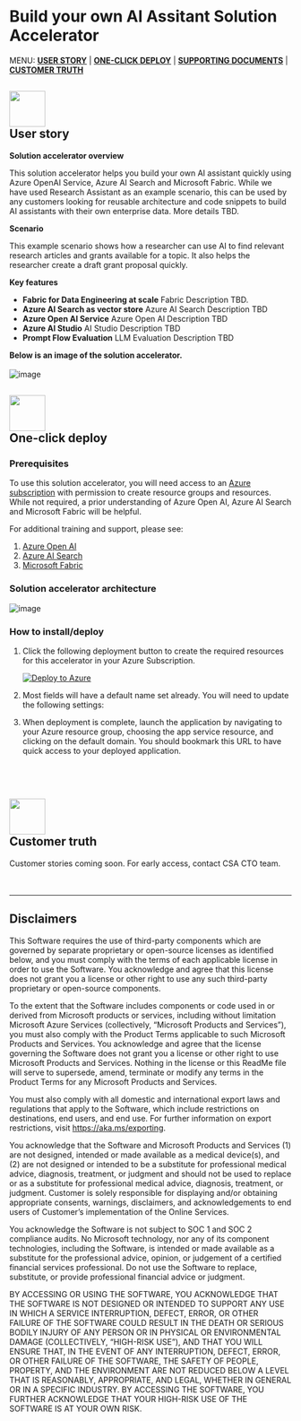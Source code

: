 # Build your own AI Assitant Solution Accelerator

MENU: [**USER STORY**](#user-story) \| [**ONE-CLICK DEPLOY**](#one-click-deploy)  \| [**SUPPORTING DOCUMENTS**](#supporting-documents) \|
[**CUSTOMER TRUTH**](#customer-truth)

<h2><img src="images/readMe/userStory.png" width="64">
<br/>
User story
</h2>

**Solution accelerator overview**

This solution accelerator helps you build your own AI assistant quickly using Azure OpenAI Service, Azure AI Search and Microsoft Fabric. While we have used Research Assistant as an example scenario, this can be used by any customers looking for reusable architecture and code snippets to build AI assistants with their own enterprise data. More details TBD.

**Scenario**

This example scenario shows how a researcher can use AI to find relevant research articles and grants available for a topic. It also helps the researcher create a draft grant proposal quickly.

**Key features**

- **Fabric for Data Engineering at scale**  Fabric Description TBD.
- **Azure AI Search as vector store** Azure AI Search Description TBD
- **Azure Open AI Service** Azure Open AI Description TBD
- **Azure AI Studio** AI Studio Description TBD
- **Prompt Flow Evaluation** LLM Evaluation Description TBD

**Below is an image of the solution accelerator.**\
\
![image](images/readMe/landing_page.png)

<h2><img src="images/readMe/oneClickDeploy.png" width="64">
<br/>
One-click deploy
</h2>

### Prerequisites

To use this solution accelerator, you will need access to an [Azure subscription](https://azure.microsoft.com/free/) with permission to create resource groups and resources. While not required, a prior understanding of Azure Open AI, Azure AI Search and Microsoft Fabric will be helpful.

For additional training and support, please see:

1. [Azure Open AI](https://learn.microsoft.com/en-us/azure/ai-services/openai/) 
2. [Azure AI Search](https://learn.microsoft.com/en-us/azure/search/) 
3. [Microsoft Fabric](https://learn.microsoft.com/en-us/fabric/) 

### Solution accelerator architecture
![image](/images/readMe/image4.png)

### **How to install/deploy**

1. Click the following deployment button to create the required resources for this accelerator in your Azure Subscription.

   [![Deploy to Azure](https://aka.ms/deploytoazurebutton)](https://portal.azure.com/#create/Microsoft.Template/uri/https%3A%2F%2Fraw.githubusercontent.com%2Fnchandhi%2Fncbyctestrepo%2Fmain%2FDeployment%2Fbicep%2Fmain.json)

2.  Most fields will have a default name set already. You will need to update the following settings:

3.   When deployment is complete, launch the application by navigating to
    your Azure resource group, choosing the app service resource, and
    clicking on the default domain. You should bookmark this URL to have quick access to your deployed application.


<br/>
<br>
<h2><img src="images/readMe/customerTruth.png" width="64">
</br>
Customer truth
</h2>
Customer stories coming soon. For early access, contact CSA CTO team.

<br/>
<br/>
<br/>

---

## Disclaimers

This Software requires the use of third-party components which are governed by separate proprietary or open-source licenses as identified below, and you must comply with the terms of each applicable license in order to use the Software. You acknowledge and agree that this license does not grant you a license or other right to use any such third-party proprietary or open-source components.  

To the extent that the Software includes components or code used in or derived from Microsoft products or services, including without limitation Microsoft Azure Services (collectively, “Microsoft Products and Services”), you must also comply with the Product Terms applicable to such Microsoft Products and Services. You acknowledge and agree that the license governing the Software does not grant you a license or other right to use Microsoft Products and Services. Nothing in the license or this ReadMe file will serve to supersede, amend, terminate or modify any terms in the Product Terms for any Microsoft Products and Services. 

You must also comply with all domestic and international export laws and regulations that apply to the Software, which include restrictions on destinations, end users, and end use. For further information on export restrictions, visit https://aka.ms/exporting. 

You acknowledge that the Software and Microsoft Products and Services (1) are not designed, intended or made available as a medical device(s), and (2) are not designed or intended to be a substitute for professional medical advice, diagnosis, treatment, or judgment and should not be used to replace or as a substitute for professional medical advice, diagnosis, treatment, or judgment. Customer is solely responsible for displaying and/or obtaining appropriate consents, warnings, disclaimers, and acknowledgements to end users of Customer’s implementation of the Online Services. 

You acknowledge the Software is not subject to SOC 1 and SOC 2 compliance audits. No Microsoft technology, nor any of its component technologies, including the Software, is intended or made available as a substitute for the professional advice, opinion, or judgement of a certified financial services professional. Do not use the Software to replace, substitute, or provide professional financial advice or judgment.  

BY ACCESSING OR USING THE SOFTWARE, YOU ACKNOWLEDGE THAT THE SOFTWARE IS NOT DESIGNED OR INTENDED TO SUPPORT ANY USE IN WHICH A SERVICE INTERRUPTION, DEFECT, ERROR, OR OTHER FAILURE OF THE SOFTWARE COULD RESULT IN THE DEATH OR SERIOUS BODILY INJURY OF ANY PERSON OR IN PHYSICAL OR ENVIRONMENTAL DAMAGE (COLLECTIVELY, “HIGH-RISK USE”), AND THAT YOU WILL ENSURE THAT, IN THE EVENT OF ANY INTERRUPTION, DEFECT, ERROR, OR OTHER FAILURE OF THE SOFTWARE, THE SAFETY OF PEOPLE, PROPERTY, AND THE ENVIRONMENT ARE NOT REDUCED BELOW A LEVEL THAT IS REASONABLY, APPROPRIATE, AND LEGAL, WHETHER IN GENERAL OR IN A SPECIFIC INDUSTRY. BY ACCESSING THE SOFTWARE, YOU FURTHER ACKNOWLEDGE THAT YOUR HIGH-RISK USE OF THE SOFTWARE IS AT YOUR OWN RISK.  
